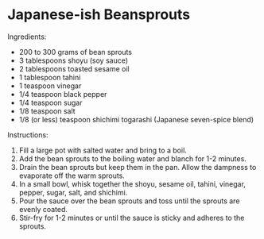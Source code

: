 # Japanese-ish Beansprouts

Ingredients:

* 200 to 300 grams of bean sprouts
* 3 tablespoons shoyu (soy sauce)
* 2 tablespoons toasted sesame oil
* 1 tablespoon tahini
* 1 teaspoon vinegar
* 1/4 teaspoon black pepper
* 1/4 teaspoon sugar
* 1/8 teaspoon salt
* 1/8 (or less) teaspoon shichimi togarashi (Japanese seven-spice blend)

Instructions:

1. Fill a large pot with salted water and bring to a boil.
2. Add the bean sprouts to the boiling water and blanch for 1-2 minutes.
3. Drain the bean sprouts but keep them in the pan. Allow the dampness to evaporate off the warm sprouts.
4. In a small bowl, whisk together the shoyu, sesame oil, tahini, vinegar, pepper, sugar, salt, and shichimi.
5. Pour the sauce over the bean sprouts and toss until the sprouts are evenly coated.
6. Stir-fry for 1-2 minutes or until the sauce is sticky and adheres to the sprouts.
